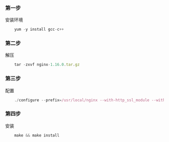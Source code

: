 ### 第一步
安装环境
```js
    yum -y install gcc-c++
```
### 第二步
解压
```js
    tar -zxvf nginx-1.16.0.tar.gz
```

### 第三步
配置
```js
    ./configure --prefix=/usr/local/nginx --with-http_ssl_module --with-http_stub_status_module
```
### 第四步
安装
```js
    make && make install
```